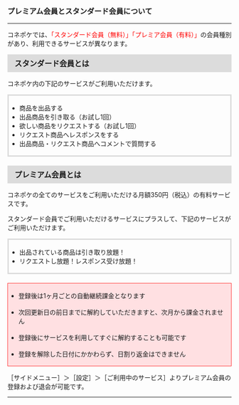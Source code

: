 <h3>プレミアム会員とスタンダード会員について</h3>
<hr>

コネポケでは、<font color="#ff0000">「スタンダード会員（無料）」「プレミア会員（有料）」</font>の会員種別があり、利用できるサービスが異なります。

<div style="padding: 7px 15px; margin-top: 15px; margin-bottom: 15px; border: 1px solid #dcdcdc; background-color: #dcdcdc; font-size: 120%">
<strong>スタンダード会員とは</strong>
</div>

コネポケ内の下記のサービスがご利用いただけます。

<div style="padding: 3px 15px 3px 0px; margin-top: 15px; margin-bottom: 20px; border: 3px solid #dcdcdc;">
<ul>
<li>商品を出品する</li>
<li>出品商品を引き取る（お試し1回）</li>
<li>欲しい商品をリクエストする（お試し1回）</li>
<li>リクエスト商品へレスポンスをする</li>
<li>出品商品・リクエスト商品へコメントで質問する</li>
</ul>
</div>

<div style="padding: 7px 15px; margin-top: 15px; margin-bottom: 15px; border: 1px solid #dcdcdc; background-color: #dcdcdc; font-size: 120%">
<strong>プレミアム会員とは</strong>
</div>

コネポケの全てのサービスをご利用いただける月額350円（税込）の有料サービスです。

スタンダード会員でご利用いただけるサービスにプラスして、下記のサービスがご利用いただけます。

<div style="padding: 3px 15px 3px 0px; margin-top: 15px; margin-bottom: 20px; border: 3px solid #dcdcdc;">
<ul>
<li>出品されている商品は引き取り放題！</li>
<li>リクエストし放題！レスポンス受け放題！</li>
</ul>
</div>

<div style="padding: 3px 15px 3px 0px; margin-top: 15px; margin-bottom: 15px; border: 1px solid #ff3333; background-color: #ffe0e2;">
<ul>
<li>登録後は1ヶ月ごとの自動継続課金となります</li>
<br>
<li>次回更新日の前日までに解約していただきますと、次月から課金されません</li>
<br>
<li>登録後にサービスを利用してすぐに解約することも可能です</li>
<br>
<li>登録を解除した日付にかかわらず、日割り返金はできません</li>
</div>

［サイドメニュー］＞［設定］＞［ご利用中のサービス］よりプレミアム会員の登録および退会が可能です。

<hr>